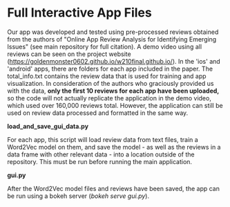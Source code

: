 # Full Interactive App Files

Our app was developed and tested using pre-processed reviews obtained from the authors of "Online App Review Analysis for Identifying Emerging Issues" (see main repository for full citation). A demo video using all reviews can be seen on the project website (https://goldenmonster0602.github.io/w210final.github.io/). In the 'ios' and 'android' apps, there are folders for each app included in the paper. The total_info.txt contains the review data that is used for training and app visualization. In consideration of the authors who graciously provided us with the data, **only the first 10 reviews for each app have been uploaded,** so the code will not actually replicate the application in the demo video, which used over 160,000 reviews total. However, the application can still be used on review data processed and formatted in the same way.


**load_and_save_gui_data.py**

For each app, this script will load review data from text files, train a Word2Vec model on them, and save the model - as well as the reviews in a data frame with other relevant data - into a location outside of the repository. This must be run before running the main application.

**gui.py**

After the Word2Vec model files and reviews have been saved, the app can be run using a bokeh server (*bokeh serve gui.py*).
